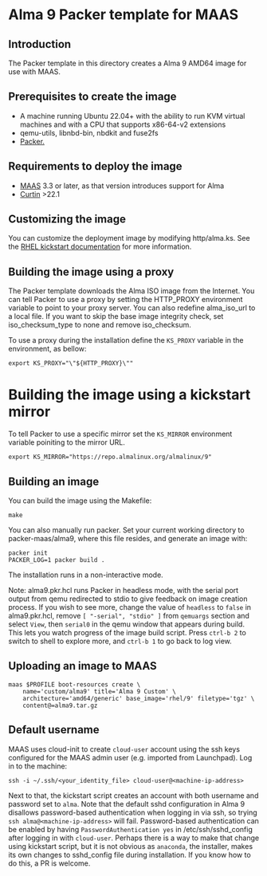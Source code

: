# Alma 9 Packer template for MAAS

## Introduction

The Packer template in this directory creates a Alma 9 AMD64 image for use with MAAS.

## Prerequisites to create the image

* A machine running Ubuntu 22.04+ with the ability to run KVM virtual machines and with a CPU that supports x86-64-v2 extensions
* qemu-utils, libnbd-bin, nbdkit and fuse2fs
* [Packer.](https://www.packer.io/intro/getting-started/install.html)

## Requirements to deploy the image

* [MAAS](https://maas.io) 3.3 or later, as that version introduces support for Alma
* [Curtin](https://launchpad.net/curtin) >22.1

## Customizing the image

You can customize the deployment image by modifying http/alma.ks. See the [RHEL kickstart documentation](https://access.redhat.com/documentation/en-us/red_hat_enterprise_linux/8/html/performing_an_advanced_rhel_installation/kickstart-commands-and-options-reference_installing-rhel-as-an-experienced-user#part-or-partition_kickstart-commands-for-handling-storage) for more information.

## Building the image using a proxy

The Packer template downloads the Alma ISO image from the Internet. You can tell Packer to use a proxy by setting the HTTP_PROXY environment variable to point to your proxy server. You can also  redefine alma_iso_url to a local file. If you want to skip the base image integrity check, set iso_checksum_type to none and remove iso_checksum.

To use a proxy during the installation define the `KS_PROXY` variable in the environment, as bellow:

```shell
export KS_PROXY="\"${HTTP_PROXY}\""
```

# Building the image using a kickstart mirror

To tell Packer to use a specific mirror set the `KS_MIRROR` environment variable
poiniting to the mirror URL.

```shell
export KS_MIRROR="https://repo.almalinux.org/almalinux/9"
```

## Building an image

You can build the image using the Makefile:

```shell
make
```

You can also manually run packer. Set your current working directory to packer-maas/alma9, where this file resides, and generate an image with:

```shell
packer init
PACKER_LOG=1 packer build .
```

The installation runs in a non-interactive mode.

Note: alma9.pkr.hcl runs Packer in headless mode, with the serial port output from qemu redirected to stdio to give feedback on image creation process. If you wish to see more, change the value of `headless` to `false` in alma9.pkr.hcl, remove `[ "-serial", "stdio" ]` from `qemuargs` section and select `View`, then `serial0` in the qemu window that appears during build. This lets you watch progress of the image build script. Press `ctrl-b 2` to switch to shell to explore more, and `ctrl-b 1` to go back to log view.

## Uploading an image to MAAS

```shell
maas $PROFILE boot-resources create \
    name='custom/alma9' title='Alma 9 Custom' \
    architecture='amd64/generic' base_image='rhel/9' filetype='tgz' \
    content@=alma9.tar.gz
```

## Default username

MAAS uses cloud-init to create ```cloud-user``` account using the ssh keys configured for the MAAS admin user (e.g. imported from Launchpad). Log in to the machine:

```shell
ssh -i ~/.ssh/<your_identity_file> cloud-user@<machine-ip-address>
```

Next to that, the kickstart script creates an account with both username and password set to  ```alma```. Note that the default sshd configuration in Alma 9 disallows password-based authentication when logging in via ssh, so trying `ssh alma@<machine-ip-address>` will fail. Password-based authentication can be enabled by having `PasswordAuthentication yes` in /etc/ssh/sshd_config after logging in with ```cloud-user```. Perhaps there is a way to make that change using kickstart script, but it is not obvious as ```anaconda```, the installer, makes its own changes to sshd_config file during installation. If you know how to do this, a PR is welcome.
